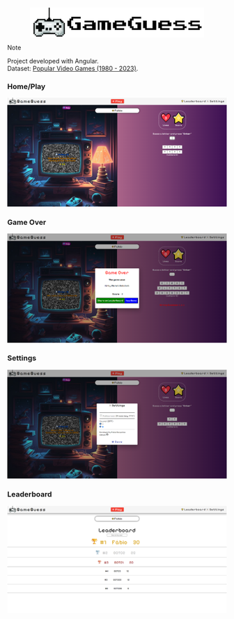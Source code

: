 <p align="center">
  <img src="https://raw.githubusercontent.com/FabiomtGoncalves/GameGuess/master/github-imgs/logo.png?raw=true" width="400" align="center">  
</p>  

> [!NOTE]
> Project developed with Angular.  
> Dataset: [Popular Video Games (1980 - 2023)](https://www.kaggle.com/datasets/arnabchaki/popular-video-games-1980-2023/).  

### Home/Play
![Home](https://raw.githubusercontent.com/FabiomtGoncalves/GameGuess/master/github-imgs/home.png?raw=true)  
  

### Game Over
![GameOver](https://raw.githubusercontent.com/FabiomtGoncalves/GameGuess/master/github-imgs/gameover.png?raw=true)  
  

### Settings
![Settings](https://raw.githubusercontent.com/FabiomtGoncalves/GameGuess/master/github-imgs/settings.png?raw=true)  
  

### Leaderboard
![Leaderboard](https://raw.githubusercontent.com/FabiomtGoncalves/GameGuess/master/github-imgs/leaderboard.png?raw=true)  

